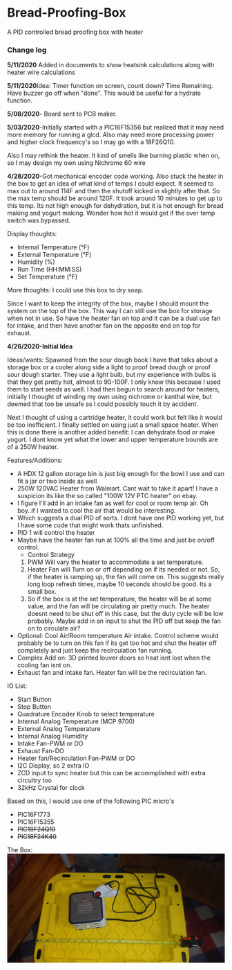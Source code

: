 # Bread-Proofing-Box
A PID controlled bread proofing box with heater

<H3>Change log</H3>
<b>5/11/2020</b> Added in documents to show heatsink calculations along with heater wire calculations

<b>5/11/2020</b>Idea: Timer function on screen, count down? Time Remaining. Have buzzer go off when "done". This would be useful for a hydrate function.

<b>5/08/2020</b>- Board sent to PCB maker.

<b>5/03/2020</b>-Initially started with a PIC16F15356 but realized that it may need more memory for running a glcd. Also may need more processing power and higher clock frequency's so I may go with a 18F26Q10. 

Also I may rethink the heater. It kind of smells like burning plastic when on, so I may design my own using Nichrome 60 wire

<b>4/28/2020</b>-Got mechanical encoder code working. Also stuck the heater in the box to get an idea of what kind of temps I could expect. It seemed to max out to around 114F and then the shutoff kicked in slightly after that. So the max temp should be around 120F. It took around 10 minutes to get up to this temp. Its not high enough for dehydration, but it is hot enough for bread making and yogurt making. Wonder how hot it would get if the over temp switch was bypassed. 

Display thoughts:
* Internal Temperature (°F)
* External Temperature (°F)
* Humidity (%)
* Run Time (HH:MM:SS)
* Set Temperature (°F)

More thoughts: I could use this box to dry soap.

Since I want to keep the integrity of the box, maybe I should mount the system on the top of the box. This way I can still use the box for storage when not in use. So have the heater fan on top and it can be a dual use fan for intake, and then have another fan on the opposite end on top for exhaust. 


<b>4/26/2020-Initial Idea</b>


Ideas/wants: Spawned from the sour dough book I have that talks about a storage box or a cooler along side a light to proof bread dough or proof sour dough starter. They use a light bulb, but my experience with bulbs is that they get pretty hot, almost to 90-100F. I only know this because I used them to start seeds as well. I had then begun to search around for heaters, initially I thought of winding my own using nichrome or kanthal wire, but deemed that too be unsafe as I could possibly touch it by accident.

Next I thought of using a cartridge heater, it could work but felt like it would be too inefficient. I finally settled on using just a small space heater. When this is done there is another added benefit: I can dehydrate food or make yogurt. I dont know yet what the lower and upper temperature bounds are of a 250W heater.

Features/Additions:
* A HDX 12 gallon storage bin is just big enough for the bowl I use and can fit a jar or two inside as well
* 250W 120VAC Heater from Walmart. Cant wait to take it apart! I have a suspicion its like the so called "100W 12V PTC heater" on ebay.
* I figure I'll add in an intake fan as well for cool or room temp air. Oh boy..if I wanted to cool the air that would be interesting. 
* Which suggests a dual PID of sorts. I dont have one PID working yet, but I have some code that might work thats unfinished. 
* PID 1 will control the heater
* Maybe have the heater fan run at 100% all the time and just be on/off control. 
  * Control Strategy
  1) PWM Will vary the heater to accommodate a set temperature.
  2) Heater Fan will Turn on or off depending on if its needed or not. So, if the heater is ramping up, the fan will come on. This suggests really long loop refresh times, maybe 10 seconds should be good. Its a small box.
  3) So if the box is at the set temperature, the heater will be at some value, and the fan will be circulating air pretty much. The heater doesnt need to be shut off in this case, but the duty cycle will be low probably. Maybe add in an input to shut the PID off but keep the fan on to circulate air? 
* Optional: Cool Air/Room temperature Air intake. Control scheme would probably be to turn on this fan if its get too hot and shut the heater off completely and just keep the recirculation fan running.   
* Complex Add on: 3D printed louver doors so heat isnt lost when the cooling fan isnt on. 
* Exhaust fan and intake fan. Heater fan will be the recirculation fan. 

IO List:
* Start Button
* Stop Button
* Quadrature Encoder Knob to select temperature
* Internal Analog Temperature (MCP 9700)
* External Analog Temperature
* Internal Analog Humidity
* Intake Fan-PWM or DO
* Exhaust Fan-DO
* Heater fan/Recirculation Fan-PWM or DO
* I2C Display, so 2 extra IO
* ZCD input to sync heater but this can be acommplished with extra circuitry too
* 32kHz Crystal for clock

Based on this, I would use one of the following PIC micro's
* PIC16F1773
* PIC16F15355
* ~~PIC18F24Q10~~
* ~~PIC18F24K40~~

The Box:
![Box](https://raw.githubusercontent.com/chrissavage2300/Bread-Proofing-Box/master/Photos/20200428_120737%5B1%5D.jpg)
